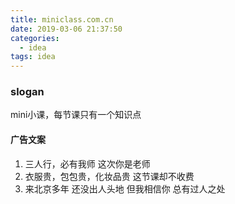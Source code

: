 ```yaml
---
title: miniclass.com.cn
date: 2019-03-06 21:37:50
categories:
  - idea
tags: idea
---
```



### slogan

mini小课，每节课只有一个知识点

#### 广告文案
1. 三人行，必有我师
    这次你是老师
2. 衣服贵，包包贵，化妆品贵
    这节课却不收费
3. 来北京多年 还没出人头地
    但我相信你 总有过人之处
